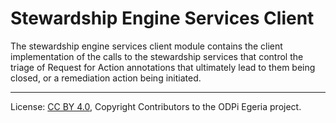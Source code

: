 <!-- SPDX-License-Identifier: CC-BY-4.0 -->
<!-- Copyright Contributors to the ODPi Egeria project. -->

# Stewardship Engine Services Client

The stewardship engine services client module contains the client
implementation of the calls to the stewardship services
that control the triage of Request for Action annotations
that ultimately lead to them being closed, or a remediation
action being initiated.

----
License: [CC BY 4.0](https://creativecommons.org/licenses/by/4.0/),
Copyright Contributors to the ODPi Egeria project.